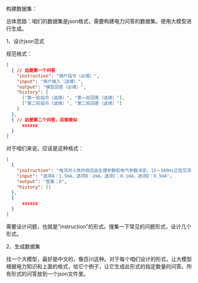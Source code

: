 构建数据集：

总体思路：咱们的数据集是json格式，需要构建电力问答的数据集。使用大模型进行生成。

1、设计json范式

规范格式：

```json
[
  { // 这是第一个问答
    "instruction": "用户指令（必填）",
    "input": "用户输入（选填）",
    "output": "模型回答（必填）",
    "history": [
      ["第一轮指令（选填）", "第一轮回答（选填）"],
      ["第二轮指令（选填）", "第二轮回答（选填）"]
    ]
  },
  { // 这是第二个问答，后面类似
      xxxxxx
  }
]
```

对于咱们来说，应该是这种格式：

```json
[
  {
    "instruction": "电流对人体的效应由生理参数和电气参数决定。15～100Hz正弦交流电流反应阈的通用值为（）。",
    "input": "选项A：1.5mA，选项B：2mA，选项C：0.1mA，选项D：0.5mA",
    "output": "答案：D",
    "history": []
  },
  {
      xxxxxx
  }
]
```

需要设计问题，也就是"instruction"的形式。搜集一下常见的问题形式，设计几个形式。

2、生成数据集

找一个大模型，最好是中文的，像百川这种。对于每个咱们设计的形式，让大模型根据电力知识和上面的格式，给它个例子，让它生成此形式的指定数量的问答。所有形式的问答放到一个json文件里。
